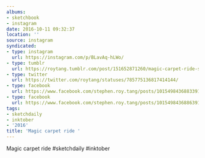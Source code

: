 ```yaml
---
albums:
- sketchbook
- instagram
date: 2016-10-11 09:32:37
location: ''
source: instagram
syndicated:
- type: instagram
  url: https://instagram.com/p/BLavAq-hLWo/
- type: tumblr
  url: https://roytang.tumblr.com/post/151652871260/magic-carpet-ride-sketchdaily-inktober
- type: twitter
  url: https://twitter.com/roytang/statuses/785775136817414144/
- type: facebook
  url: https://www.facebook.com/stephen.roy.tang/posts/10154984368833912:0
- type: facebook
  url: https://www.facebook.com/stephen.roy.tang/posts/10154984368863912
tags:
- sketchdaily
- inktober
- '2016'
title: 'Magic carpet ride '
---
```


Magic carpet ride #sketchdaily #inktober